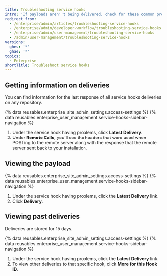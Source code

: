```yaml
---
title: Troubleshooting service hooks
intro: 'If payloads aren''t being delivered, check for these common problems.'
redirect_from:
  - /enterprise/admin/articles/troubleshooting-service-hooks
  - /enterprise/admin/developer-workflow/troubleshooting-service-hooks
  - /enterprise/admin/user-management/troubleshooting-service-hooks
  - /admin/user-management/troubleshooting-service-hooks
versions:
  ghes: '*'
  ghae: '*'
topics:
  - Enterprise
shortTitle: Troubleshoot service hooks
---
```

## Getting information on deliveries

You can find information for the last response of all service hooks deliveries on any repository.

{% data reusables.enterprise_site_admin_settings.access-settings %}
{% data reusables.enterprise_user_management.service-hooks-sidebar-navigation %}
1. Under the service hook having problems, click **Latest Delivery**.
1. Under **Remote Calls**, you'll see the headers that were used when POSTing to the remote server along with the response that the remote server sent back to your installation.

## Viewing the payload

{% data reusables.enterprise_site_admin_settings.access-settings %}
{% data reusables.enterprise_user_management.service-hooks-sidebar-navigation %}
1. Under the service hook having problems, click the **Latest Delivery** link.
1. Click **Delivery**.

## Viewing past deliveries

Deliveries are stored for 15 days.

{% data reusables.enterprise_site_admin_settings.access-settings %}
{% data reusables.enterprise_user_management.service-hooks-sidebar-navigation %}
1. Under the service hook having problems, click the **Latest Delivery** link.
1. To view other deliveries to that specific hook, click **More for this Hook ID**.
